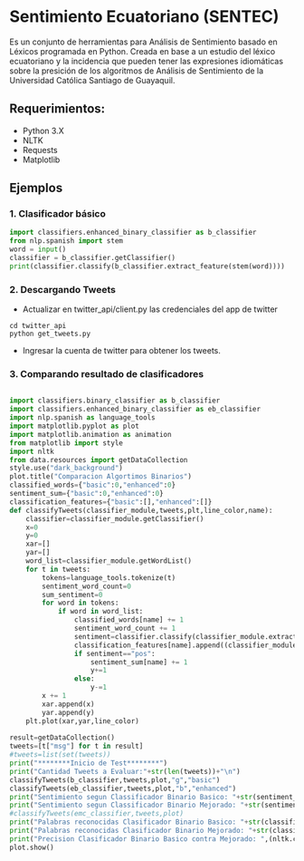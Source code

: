 # Sentimiento Ecuatoriano (SENTEC)

Es un conjunto de herramientas para Análisis de Sentimiento basado en Léxicos programada en Python. Creada en base a un estudio del léxico ecuatoriano y la incidencia que pueden tener las expresiones idiomáticas sobre la presición de los algoritmos de Análisis de Sentimiento de la Universidad Católica Santiago de Guayaquil.

## Requerimientos:
- Python 3.X
- NLTK
- Requests 
- Matplotlib

## Ejemplos 
### 1. Clasificador básico
```python
import classifiers.enhanced_binary_classifier as b_classifier
from nlp.spanish import stem
word = input()
classifier = b_classifier.getClassifier()
print(classifier.classify(b_classifier.extract_feature(stem(word))))
```
### 2. Descargando Tweets
- Actualizar en twitter_api/client.py las credenciales del app de twitter
```
cd twitter_api
python get_tweets.py
```
- Ingresar la cuenta de twitter para obtener los tweets. 

### 3. Comparando resultado de clasificadores

```python

import classifiers.binary_classifier as b_classifier
import classifiers.enhanced_binary_classifier as eb_classifier
import nlp.spanish as language_tools
import matplotlib.pyplot as plot
import matplotlib.animation as animation
from matplotlib import style
import nltk
from data.resources import getDataCollection
style.use("dark_background")
plot.title("Comparacion Algortimos Binarios")
classified_words={"basic":0,"enhanced":0}
sentiment_sum={"basic":0,"enhanced":0}
classification_features={"basic":[],"enhanced":[]}
def classifyTweets(classifier_module,tweets,plt,line_color,name):
	classifier=classifier_module.getClassifier()
	x=0
	y=0
	xar=[]
	yar=[]
	word_list=classifier_module.getWordList()
	for t in tweets:
		tokens=language_tools.tokenize(t)
		sentiment_word_count=0
		sum_sentiment=0
		for word in tokens:
			if word in word_list:
				classified_words[name] += 1
				sentiment_word_count += 1
				sentiment=classifier.classify(classifier_module.extract_feature(word))
				classification_features[name].append((classifier_module.extract_feature(word),sentiment))
				if sentiment=="pos":
					sentiment_sum[name] += 1
					y+=1
				else:
					y-=1
		x += 1
		xar.append(x)
		yar.append(y)
	plt.plot(xar,yar,line_color)
	
result=getDataCollection()
tweets=[t["msg"] for t in result]
#tweets=list(set(tweets))
print("********Inicio de Test********")
print("Cantidad Tweets a Evaluar:"+str(len(tweets))+"\n")
classifyTweets(b_classifier,tweets,plot,"g","basic")
classifyTweets(eb_classifier,tweets,plot,"b","enhanced")
print("Sentimiento segun Classificador Binario Basico: "+str(sentiment_sum["basic"]/classified_words["basic"]))
print("Sentimiento segun Classificador Binario Mejorado: "+str(sentiment_sum["enhanced"]/classified_words["enhanced"]))
#classifyTweets(emc_classifier,tweets,plot)
print("Palabras reconocidas Clasificador Binario Basico: "+str(classified_words["basic"]))
print("Palabras reconocidas Clasificador Binario Mejorado: "+str(classified_words["enhanced"]))
print("Precision Clasificador Binario Basico contra Mejorado: ",(nltk.classify.accuracy(b_classifier.getClassifier(), classification_features["enhanced"])*100))
plot.show()

```

